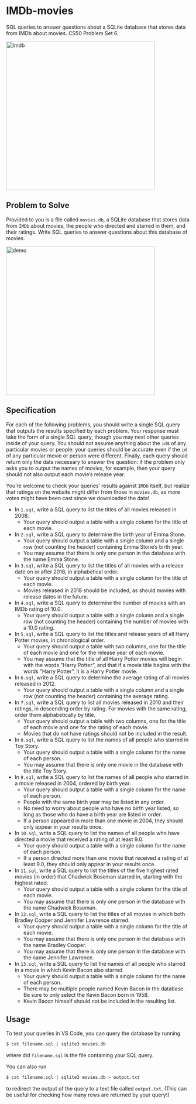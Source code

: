 # IMDb-movies
SQL queries to answer questions about a SQLite database that stores data from IMDb about movies. CS50 Problem Set 6.

<img width="406" alt="imdb" src="https://github.com/cmartinezal/IMDb-movies/assets/84383847/7c1aa913-10d8-4741-b763-2c7d79a0d31a">

## Problem to Solve

Provided to you is a file called `movies.db`, a SQLite database that stores data from `IMDb` about movies, the people who directed and starred in them, and their ratings. Write SQL queries to answer questions about this database of movies.

<img width="406" alt="demo" src="https://github.com/cmartinezal/IMDb-movies/assets/84383847/b26547a6-c98b-4b13-8963-6c747a69acc2">

## Specification

For each of the following problems, you should write a single SQL query that outputs the results specified by each problem. Your response must take the form of a single SQL query, though you may nest other queries inside of your query. You should not assume anything about the `id`s of any particular movies or people: your queries should be accurate even if the `id` of any particular movie or person were different. Finally, each query should return only the data necessary to answer the question: if the problem only asks you to output the names of movies, for example, then your query should not also output each movie’s release year.

You’re welcome to check your queries’ results against `IMDb` itself, but realize that ratings on the website might differ from those in `movies.db`, as more votes might have been cast since we downloaded the data!

- In `1.sql`, write a SQL query to list the titles of all movies released in 2008.
  - Your query should output a table with a single column for the title of each movie.
- In `2.sql`, write a SQL query to determine the birth year of Emma Stone.
  - Your query should output a table with a single column and a single row (not counting the header) containing Emma Stone’s birth year.
  - You may assume that there is only one person in the database with the name Emma Stone.
- In `3.sql`, write a SQL query to list the titles of all movies with a release date on or after 2018, in alphabetical order.
  - Your query should output a table with a single column for the title of each movie.
  - Movies released in 2018 should be included, as should movies with release dates in the future.
- In `4.sql`, write a SQL query to determine the number of movies with an IMDb rating of 10.0.
  - Your query should output a table with a single column and a single row (not counting the header) containing the number of movies with a 10.0 rating.
- In `5.sql`, write a SQL query to list the titles and release years of all Harry Potter movies, in chronological order.
  - Your query should output a table with two columns, one for the title of each movie and one for the release year of each movie.
  - You may assume that the title of all Harry Potter movies will begin with the words “Harry Potter”, and that if a movie title begins with the words “Harry Potter”, it is a Harry Potter movie.
- In `6.sql`, write a SQL query to determine the average rating of all movies released in 2012.
  - Your query should output a table with a single column and a single row (not counting the header) containing the average rating.
- In `7.sql`, write a SQL query to list all movies released in 2010 and their ratings, in descending order by rating. For movies with the same rating, order them alphabetically by title.
  - Your query should output a table with two columns, one for the title of each movie and one for the rating of each movie.
  - Movies that do not have ratings should not be included in the result.
- In `8.sql`, write a SQL query to list the names of all people who starred in Toy Story.
  - Your query should output a table with a single column for the name of each person.
  - You may assume that there is only one movie in the database with the title Toy Story.
- In `9.sql`, write a SQL query to list the names of all people who starred in a movie released in 2004, ordered by birth year.
  - Your query should output a table with a single column for the name of each person.
  - People with the same birth year may be listed in any order.
  -  No need to worry about people who have no birth year listed, so long as those who do have a birth year are listed in order.
  - If a person appeared in more than one movie in 2004, they should only appear in your results once.
- In `10.sql`, write a SQL query to list the names of all people who have directed a movie that received a rating of at least 9.0.
  - Your query should output a table with a single column for the name of each person.
  - If a person directed more than one movie that received a rating of at least 9.0, they should only appear in your results once.
- In `11.sql`, write a SQL query to list the titles of the five highest rated movies (in order) that Chadwick Boseman starred in, starting with the highest rated.
  - Your query should output a table with a single column for the title of each movie.
  - You may assume that there is only one person in the database with the name Chadwick Boseman.
- In `12.sql`, write a SQL query to list the titles of all movies in which both Bradley Cooper and Jennifer Lawrence starred.
  - Your query should output a table with a single column for the title of each movie.
  - You may assume that there is only one person in the database with the name Bradley Cooper.
  - You may assume that there is only one person in the database with the name Jennifer Lawrence.
- In `13.sql`, write a SQL query to list the names of all people who starred in a movie in which Kevin Bacon also starred.
  - Your query should output a table with a single column for the name of each person.
  - There may be multiple people named Kevin Bacon in the database. Be sure to only select the Kevin Bacon born in 1958.
  - Kevin Bacon himself should not be included in the resulting list.

## Usage

To test your queries in VS Code, you can query the database by running

```sh
$ cat filename.sql | sqlite3 movies.db
```
where did `filename.sql` is the file containing your SQL query.

You can also run

```sh
$ cat filename.sql | sqlite3 movies.db > output.txt
```
to redirect the output of the query to a text file called `output.txt`. (This can be useful for checking how many rows are returned by your query!)
